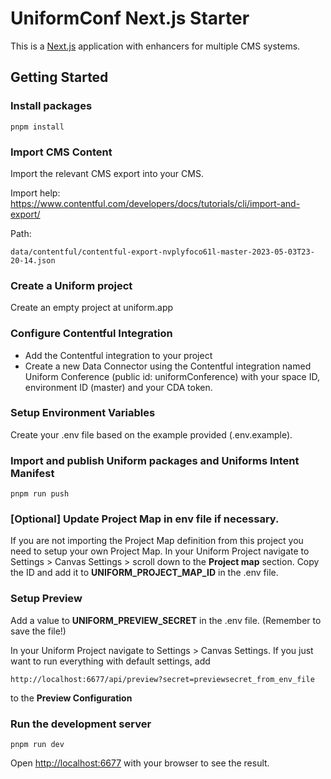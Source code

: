 # UniformConf Next.js Starter

This is a [Next.js](https://nextjs.org/) application with enhancers for multiple CMS systems.

## Getting Started

### Install packages

```shell
pnpm install
```

### Import CMS Content

Import the relevant CMS export into your CMS. 

Import help: https://www.contentful.com/developers/docs/tutorials/cli/import-and-export/

Path:
```shell
data/contentful/contentful-export-nvplyfoco61l-master-2023-05-03T23-20-14.json
```

### Create a Uniform project

Create an empty project at uniform.app

### Configure Contentful Integration

- Add the Contentful integration to your project 
- Create a new Data Connector using the Contentful integration named Uniform Conference (public id: uniformConference) with your space ID, environment ID (master) and your CDA token.

### Setup Environment Variables

Create your .env file based on the example provided (.env.example).

### Import and publish Uniform packages and Uniforms Intent Manifest

```shell
pnpm run push
```

### [Optional] Update Project Map in env file if necessary.
If you are not importing the Project Map definition from this project you need to setup your own Project Map. In your Uniform Project navigate to Settings > Canvas Settings > scroll down to the <strong>Project map</strong> section. 
Copy the ID and add it to <strong>UNIFORM_PROJECT_MAP_ID</strong> in the .env file.

### Setup Preview
Add a value to <strong>UNIFORM_PREVIEW_SECRET</strong> in the .env file. (Remember to save the file!)

In your Uniform Project navigate to Settings > Canvas Settings. 
If you just want to run everything with default settings, add
```shell
http://localhost:6677/api/preview?secret=previewsecret_from_env_file
```
to the <strong>Preview Configuration</strong>

### Run the development server

```shell
pnpm run dev
```

Open <http://localhost:6677> with your browser to see the result.
